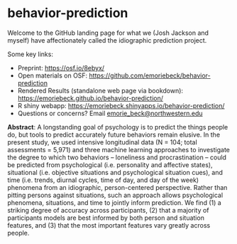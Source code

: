 # behavior-prediction
 
Welcome to the GitHub landing page for what we (Josh Jackson and myself) have affectionately called the idiographic prediction project.

Some key links:

- Preprint: https://osf.io/8ebyx/
- Open materials on OSF: https://github.com/emoriebeck/behavior-prediction
- Rendered Results (standalone web page via bookdown): https://emoriebeck.github.io/behavior-prediction/
- R shiny webapp: https://emoriebeck.shinyapps.io/behavior-prediction/
- Questions or concerns? Email emorie_beck@northwestern.edu

**Abstract**: A longstanding goal of psychology is to predict the things people do, but tools to predict accurately future behaviors remain elusive. In the present study, we used intensive longitudinal data (N = 104; total assessments = 5,971) and three machine learning approaches to investigate the degree to which two behaviors – loneliness and procrastination – could be predicted from psychological (i.e. personality and affective states), situational (i.e. objective situations and psychological situation cues), and time (i.e. trends, diurnal cycles, time of day, and day of the week) phenomena from an idiographic, person-centered perspective. Rather than pitting persons against situations, such an approach allows psychological phenomena, situations, and time to jointly inform prediction. We find (1) a striking degree of accuracy across participants, (2) that a majority of participants models are best informed by both person and situation features, and (3) that the most important features vary greatly across people.
